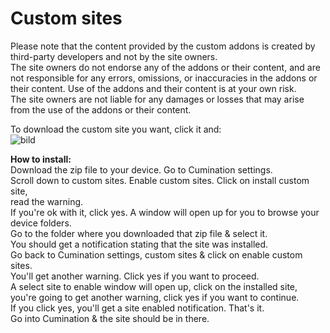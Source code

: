# Custom sites
Please note that the content provided by the  custom addons is created by third-party developers and not by the site owners.   
The site owners do not endorse any of the addons or their content, and are not responsible for any errors, omissions, 
or inaccuracies in the addons or their content. 
Use of the addons and their content is at your own risk.   
The site owners are not liable for any damages or losses that may arise from the use of the addons or their content.  

To download the custom site you want, click  it and:   
![bild](https://user-images.githubusercontent.com/46063764/235278198-95f9d642-70aa-4e6d-bc0d-4ee0aa0e06ad.png)

**How to install:**  
Download the zip file to your device. Go to Cumination settings.   
Scroll down to custom sites. Enable custom sites. Click on install custom site,   
read the warning.   
If you're ok with it, click yes. A window will open up for you to browse your device folders.   
Go to the folder where you downloaded that zip file & select it.   
You should get a notification stating that the site was installed.   
Go back to Cumination settings, custom sites & click on enable custom sites.   
You'll get another warning. Click yes if you want to proceed.   
A select site to enable window will open up, click on the installed site,   
you're going to get another warning, click yes if you want to continue.   
If you click yes, you'll get a site enabled notification. That's it.   
Go into Cumination & the site should be in there.  


